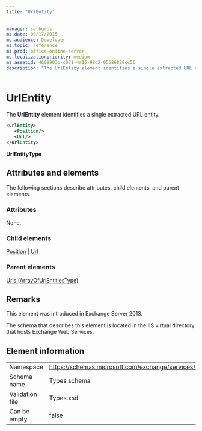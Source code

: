 ```yaml
---
title: "UrlEntity"
 
 
manager: sethgros
ms.date: 09/17/2015
ms.audience: Developer
ms.topic: reference
ms.prod: office-online-server
ms.localizationpriority: medium
ms.assetid: 4609903b-c071-4a16-98d2-05686828cc56
description: "The UrlEntity element identifies a single extracted URL entity."
---
```


# UrlEntity

The **UrlEntity** element identifies a single extracted URL entity. 
  
```XML
<UrlEntity>
   <Position/>
   <Url/>
</UrlEntity>
```

 **UrlEntityType**
## Attributes and elements

The following sections describe attributes, child elements, and parent elements.
  
### Attributes

None.
  
### Child elements

[Position](position.md) | [Url ](url-ex15websvcsotherref.md)
  
### Parent elements

[Urls (ArrayOfUrlEntitiesType)](urls-arrayofurlentitiestype.md)
  
## Remarks

This element was introduced in Exchange Server 2013.
  
The schema that describes this element is located in the IIS virtual directory that hosts Exchange Web Services.
  
## Element information

|||
|:-----|:-----|
|Namespace  <br/> |https://schemas.microsoft.com/exchange/services/2006/types  <br/> |
|Schema name  <br/> |Types schema  <br/> |
|Validation file  <br/> |Types.xsd  <br/> |
|Can be empty  <br/> |false  <br/> |
   

